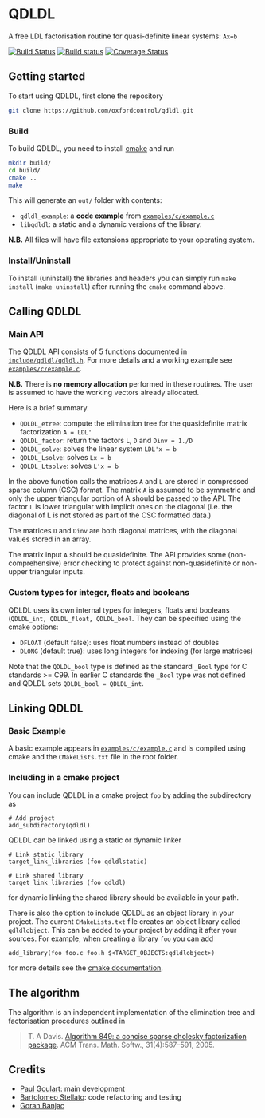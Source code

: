 # QDLDL
A free LDL factorisation routine for quasi-definite linear systems: `Ax=b`

[![Build Status](https://travis-ci.org/oxfordcontrol/qdldl.svg?branch=master)](https://travis-ci.org/oxfordcontrol/qdldl)
[![Build status](https://ci.appveyor.com/api/projects/status/ns4br7v6y3i5stai/branch/master?svg=true)](https://ci.appveyor.com/project/bstellato/qdldl-8q1mv/branch/master)
[![Coverage Status](https://coveralls.io/repos/github/oxfordcontrol/qdldl/badge.svg)](https://coveralls.io/github/oxfordcontrol/qdldl)


## Getting started
To start using QDLDL, first clone the repository

```bash
git clone https://github.com/oxfordcontrol/qdldl.git
```

### Build

To build QDLDL, you need to install [cmake](https://cmake.org/) and run

```bash
mkdir build/
cd build/
cmake ..
make
```

This will generate an `out/` folder with contents:

- `qdldl_example`: a **code example** from [`examples/c/example.c`](./examples/c/example.c)
- `libqdldl`: a static and a dynamic versions of the library.

**N.B.** All files will have file extensions appropriate to your operating system.


### Install/Uninstall

To install (uninstall) the libraries and headers you can simply run `make install` (`make uninstall`) after running the `cmake` command above.


## Calling QDLDL

### Main API

The QDLDL API consists of 5 functions documented in [`include/qdldl/qdldl.h`](./include/qdldl/qdldl.h).
For more details and a working example see [`examples/c/example.c`](./examples/c/example.c).

**N.B.** There is **no memory allocation** performed in these routines. The user is assumed to have the working vectors already allocated.

Here is a brief summary.

* `QDLDL_etree`: compute the elimination tree for the quasidefinite matrix factorization `A = LDL'`
* `QDLDL_factor`: return the factors `L`, `D` and `Dinv = 1./D`
* `QDLDL_solve`: solves the linear system `LDL'x = b`
* `QDLDL_Lsolve`: solves `Lx = b`
* `QDLDL_Ltsolve`: solves `L'x = b`

In the above function calls the matrices `A` and `L` are stored in compressed sparse column (CSC) format.   The matrix `A` is assumed to be symmetric and only the upper triangular portion of A should be passed to the API.   The factor `L` is lower triangular with implicit ones on the diagonal (i.e. the diagonal of L is not stored as part of the CSC formatted data.)

The matrices `D` and `Dinv` are both diagonal matrices, with the diagonal values stored in an array.

The matrix input `A` should be quasidefinite.   The API provides some (non-comprehensive) error checking to protect against non-quasidefinite or non-upper triangular inputs.

### Custom types for integer, floats and booleans
QDLDL uses its own internal types for integers, floats and booleans (`QDLDL_int, QDLDL_float, QDLDL_bool`. They can be specified using the cmake options:

- `DFLOAT` (default false): uses float numbers instead of doubles
- `DLONG` (default true): uses long integers for indexing (for large matrices)

Note that the `QDLDL_bool` type is defined as the standard `_Bool` type for C standards >= C99.  In earlier C standards the `_Bool` type was not defined and QDLDL sets `QDLDL_bool = QDLDL_int`.


## Linking QDLDL

### Basic Example
A basic example appears in [`examples/c/example.c`](./examples/c/example.c) and is compiled using cmake and the `CMakeLists.txt` file in the root folder.


### Including in a cmake project

You can include QDLDL in a cmake project `foo` by adding the subdirectory as
```
# Add project
add_subdirectory(qdldl)
```

QDLDL can be linked using a static or dynamic linker
```
# Link static library
target_link_libraries (foo qdldlstatic)

# Link shared library
target_link_libraries (foo qdldl)
```
for dynamic linking the shared library should be available in your path.

There is also the option to include QDLDL as an object library in your project.
The current `CMakeLists.txt` file creates an object library called `qdldlobject`.
This can be added to your project by adding it after your sources.
For example, when creating a library `foo` you can add

```
add_library(foo foo.c foo.h $<TARGET_OBJECTS:qdldlobject>)
```
for more details see the [cmake documentation](https://cmake.org/cmake/help/latest/command/add_library.html#object-libraries).


## The algorithm

The algorithm is an independent implementation of the elimination tree and factorisation procedures outlined in

> T. A Davis. [Algorithm 849: a concise sparse cholesky factorization package](https://dl.acm.org/citation.cfm?id=1114277). ACM Trans. Math. Softw., 31(4):587–591, 2005.


## Credits

- [Paul Goulart](http://users.ox.ac.uk/~engs1373/): main development
- [Bartolomeo Stellato](https://stellato.io/): code refactoring and testing
- [Goran Banjac](http://control.ee.ethz.ch/~gbanjac/)
